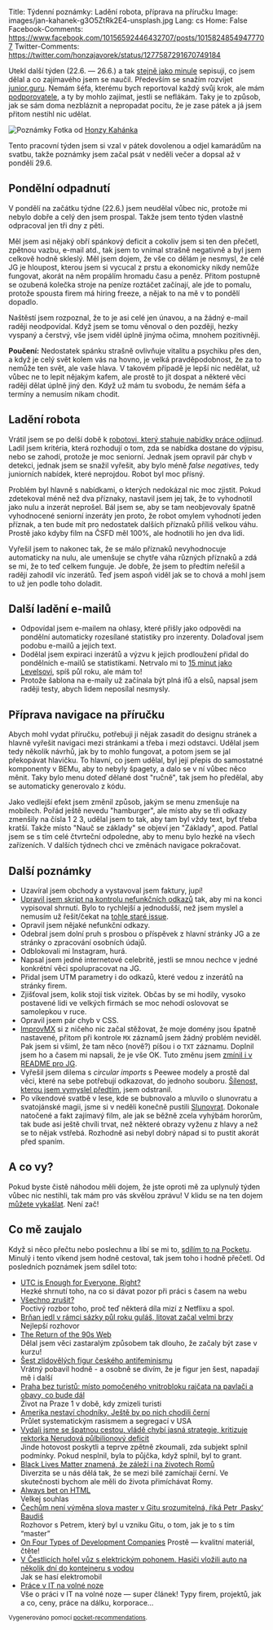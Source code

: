 Title: Týdenní poznámky: Ladění robota, příprava na příručku
Image: images/jan-kahanek-g3O5ZtRk2E4-unsplash.jpg
Lang: cs
Home: False
Facebook-Comments: https://www.facebook.com/10156592446432707/posts/10158248549477707
Twitter-Comments: https://twitter.com/honzajavorek/status/1277587291670749184


Utekl další týden (22.6. — 26.6.) a tak [stejně jako minule]({filename}/2020-06-19_tydenni-poznamky-cisla-a-e-maily.md) sepisuji, co jsem dělal a co zajímavého jsem se naučil. Především se snažím rozvíjet [junior.guru](https://junior.guru/). Nemám šéfa, kterému bych reportoval každý svůj krok, ale mám [podporovatele](https://junior.guru/donate/), a ty by mohlo zajímat, jestli se neflákám. Taky je to způsob, jak se sám doma nezbláznit a nepropadat pocitu, že je zase pátek a já jsem přitom nestihl nic udělat.

![Poznámky]({static}/images/jan-kahanek-g3O5ZtRk2E4-unsplash.jpg)
Fotka od [Honzy Kahánka](https://unsplash.com/@honza_kahanek)


Tento pracovní týden jsem si vzal v pátek dovolenou a odjel kamarádům na svatbu, takže poznámky jsem začal psát v neděli večer a dopsal až v pondělí 29.6.


## Pondělní odpadnutí

V pondělí na začátku týdne (22.6.) jsem neudělal vůbec nic, protože mi nebylo dobře a celý den jsem prospal. Takže jsem tento týden vlastně odpracoval jen tři dny z pěti.

Měl jsem asi nějaký obří spánkový deficit a cokoliv jsem si ten den přečetl, zpětnou vazbu, e-mail atd., tak jsem to vnímal strašně negativně a byl jsem celkově hodně skleslý. Měl jsem dojem, že vše co dělám je nesmysl, že celé JG je hloupost, kterou jsem si vycucal z prstu a ekonomicky nikdy nemůže fungovat, akorát na něm propálím hromadu času a peněz. Přitom postupně se ozubená kolečka stroje na peníze roztáčet začínají, ale jde to pomalu, protože spousta firem má hiring freeze, a nějak to na mě v to pondělí dopadlo.

Naštěstí jsem rozpoznal, že to je asi celé jen únavou, a na žádný e-mail raději neodpovídal. Když jsem se tomu věnoval o den později, hezky vyspaný a čerstvý, vše jsem viděl úplně jinýma očima, mnohem pozitivněji.

**Poučení:** Nedostatek spánku strašně ovlivňuje vitalitu a psychiku přes den, a když je celý svět kolem vás na hovno, je velká pravděpodobnost, že za to nemůže ten svět, ale vaše hlava. V takovém případě je lepší nic nedělat, už vůbec ne to lepit nějakým kafem, ale prostě to jít dospat a některé věci raději dělat úplně jiný den. Když už mám tu svobodu, že nemám šéfa a termíny a nemusím nikam chodit.


## Ladění robota

Vrátil jsem se po delší době k [robotovi, který stahuje nabídky práce odjinud](junior.guru/jobs/#jobs-bot). Ladil jsem kritéria, která rozhodují o tom, zda se nabídka dostane do výpisu, nebo se zahodí, protože je moc seniorní. Jednak jsem opravil pár chyb v detekci, jednak jsem se snažil vyřešit, aby bylo méně _false negatives_, tedy juniorních nabídek, které neprojdou. Robot byl moc přísný.

Problém byl hlavně s nabídkami, o kterých nedokázal nic moc zjistit. Pokud zdetekoval méně než dva příznaky, nastavil jsem jej tak, že to vyhodnotil jako nulu a inzerát neprošel. Bál jsem se, aby se tam neobjevovaly špatně vyhodnocené seniorní inzeráty jen proto, že robot omylem vyhodnotí jeden příznak, a ten bude mít pro nedostatek dalších příznaků příliš velkou váhu. Prostě jako kdyby film na ČSFD měl 100%, ale hodnotili ho jen dva lidi.

Vyřešil jsem to nakonec tak, že se málo příznaků nevyhodnocuje automaticky na nulu, ale umenšuje se chytře váha různých příznaků a zdá se mi, že to teď celkem funguje. Je dobře, že jsem to předtím neřešil a raději zahodil víc inzerátů. Teď jsem aspoň viděl jak se to chová a mohl jsem to už jen podle toho doladit.


## Další ladění e-mailů

- Odpovídal jsem e-mailem na ohlasy, které přišly jako odpovědi na pondělní automaticky rozesílané statistiky pro inzerenty. Dolaďoval jsem podobu e-mailů a jejich text.
- Dodělal jsem expiraci inzerátů a výzvu k jejich prodloužení přidal do pondělních e-mailů se statistikami. Netrvalo mi to [15 minut jako Levelsovi](https://mobile.twitter.com/levelsio/status/1190169746408267776), spíš půl roku, ale mám to!
- Protože šablona na e-maily už začínala být plná ifů a elsů, napsal jsem raději testy, abych lidem neposílal nesmysly.


## Příprava navigace na příručku

Abych mohl vydat příručku, potřebuji ji nějak zasadit do designu stránek a hlavně vyřešit navigaci mezi stránkami a třeba i mezi odstavci. Udělal jsem tedy několik návrhů, jak by to mohlo fungovat, a potom jsem se jal překopávat hlavičku. To hlavní, co jsem udělal, byl její přepis do samostatné komponenty v BEMu, aby to nebyly špagety, a dalo se v ní vůbec něco měnit. Taky bylo menu doteď dělané dost "ručně", tak jsem ho předělal, aby se automaticky generovalo z kódu.

Jako vedlejší efekt jsem změnil způsob, jakým se menu zmenšuje na mobilech. Pořád ještě nevedu "hamburger", ale místo aby se tři odkazy zmenšily na čísla 1 2 3, udělal jsem to tak, aby tam byl vždy text, byť třeba kratší. Takže místo "Nauč se základy" se objeví jen "Základy", apod. Patlal jsem se s tím celé čtvrteční odpoledne, aby to menu bylo hezké na všech zařízeních. V dalších týdnech chci ve změnách navigace pokračovat.


## Další poznámky

- Uzavíral jsem obchody a vystavoval jsem faktury, jupí!
- [Upravil jsem skript na kontrolu nefunkčních odkazů](https://github.com/honzajavorek/junior.guru/commit/918a3becdeae3814652225ab2af569b87dd86781) tak, aby mi na konci vypisoval shrnutí. Bylo to rychlejší a jednodušší, než jsem myslel a nemusím už řešit/čekat na [tohle staré issue](https://github.com/stevenvachon/broken-link-checker/issues/169).
- Opravil jsem nějaké nefunkční odkazy.
- Odebral jsem dolní pruh s prosbou o příspěvek z hlavní stránky JG a ze stránky o zpracování osobních údajů.
- Odblokovali mi Instagram, hurá.
- Napsal jsem jedné internetové celebritě, jestli se mnou nechce v jedné konkrétní věci spolupracovat na JG.
- Přidal jsem UTM parametry i do odkazů, které vedou z inzerátů na stránky firem.
- Zjišťoval jsem, kolik stojí tisk vizitek. Občas by se mi hodily, vysoko postavené lidi ve velkých firmách se moc nehodí oslovovat se samolepkou v ruce.
- Opravil jsem pár chyb v CSS.
- [ImprovMX](https://improvmx.com) si z ničeho nic začal stěžovat, že moje domény jsou špatně nastavené, přitom při kontrole `MX` záznamů jsem žádný problém neviděl. Pak jsem si všiml, že tam něco (nově?) píšou i o `TXT` záznamu. Doplnil jsem ho a časem mi napsali, že je vše OK. Tuto změnu jsem [zmínil i v README pro JG](https://github.com/honzajavorek/junior.guru/commit/66a124fcbfc320058ad1d97e4a71e5d0ea50eee4).
- Vyřešil jsem dilema s _circular imports_ s Peewee modely a prostě dal věci, které na sebe potřebují odkazovat, do jednoho souboru. [Šílenost, kterou jsem vymyslel předtím](https://stackoverflow.com/a/62404730/325365), jsem odstranil.
- Po víkendové svatbě v lese, kde se bubnovalo a mluvilo o slunovratu a svatojánské magii, jsme si v neděli konečně pustili [Slunovrat](https://aerovod.cz/katalog/slunovrat). Dokonale natočené a fakt zajímavý film, ale jak se běžně zcela vyhýbám hororům, tak bude asi ještě chvíli trvat, než některé obrazy vyženu z hlavy a než se to nějak vstřebá. Rozhodně asi nebyl dobrý nápad si to pustit akorát před spaním.


## A co vy?

Pokud byste čistě náhodou měli dojem, že jste oproti mě za uplynulý týden vůbec nic nestihli, tak mám pro vás skvělou zprávu! V klidu se na ten dojem [můžete vykašlat]({filename}/2020-06-04_neni-to-zavod.md). Není zač!


## Co mě zaujalo

Když si něco přečtu nebo poslechnu a líbí se mi to, [sdílím to na Pocketu](https://getpocket.com/@honzajavorek). Minulý i tento víkend jsem hodně cestoval, tak jsem toho i hodně přečetl. Od posledních poznámek jsem sdílel toto:

- [UTC is Enough for Everyone, Right?](https://zachholman.com/talk/utc-is-enough-for-everyone-right)<br>Hezké shrnutí toho, na co si dávat pozor při práci s časem na webu
- [Všechno zrušit?](https://www.jestevetsikritik.cz/komentare/1045-vsechno-zrusit)<br>Poctivý rozbor toho, proč teď některá díla mizí z Netflixu a spol.
- [Brňan jedl v rámci sázky půl roku guláš, litovat začal velmi brzy](https://www.novinky.cz/muzi/clanek/brnan-jedl-v-ramci-sazky-pul-roku-gulas-litovat-zacal-velmi-brzy-40328132#seq_no=5&source=hp&dop_ab_variant=298111&dop_req_id=GBm5qgdwUXT-202006191809&dop_source_zone_name=novinky.sznhp.box&utm_source=www.seznam.cz&utm_medium=z-boxiku&utm_campaign=)<br>Nejlepší rozhovor
- [The Return of the 90s Web](https://mxb.dev/blog/the-return-of-the-90s-web/)<br>Dělal jsem věci zastaralým způsobem tak dlouho, že začaly být zase v kurzu!
- [Šest zlidovělých figur českého antifeminismu](https://denikreferendum.cz/clanek/31353-sest-zlidovelych-figur-ceskeho-antifeminismu)<br>Vrátný pobavil hodně - a osobně se divím, že je figur jen šest, napadají mě i další
- [Praha bez turistů: místo pomočeného vnitrobloku rajčata na pavlači a obavy, co bude dál](https://a2larm.cz/2020/06/praha-bez-turistu-misto-pomoceneho-vnitrobloku-rajcata-na-pavlaci-a-obavy-co-bude-dal/)<br>Život na Praze 1 v době, kdy zmizeli turisti
- [Amerika nestaví chodníky. Ještě by po nich chodili černí](https://t.co/9XAxc33FXm?ssr=true)<br>Průlet systematickým rasismem a segregací v USA
- [Vydali jsme se špatnou cestou, vládě chybí jasná strategie, kritizuje rektorka Nerudová půlbilionový deficit](https://www.irozhlas.cz/zpravy-domov/ekonomika-deficit-koronavirus-schodek-schillerova-babis-investice-nerudova_2006210700_sto)<br>Jinde hotovost poskytli a teprve zpětně zkoumali, zda subjekt splnil podmínky. Pokud nesplnil, byla to půjčka, když splnil, byl to grant.
- [Black Lives Matter znamená, že záleží i na životech Romů](https://wave.rozhlas.cz/black-lives-matter-znamena-ze-zalezi-i-na-zivotech-romu-8222178)<br>Diverzita se u nás dělá tak, že se mezi bílé zamíchají černí. Ve skutečnosti bychom ale měli do života přimíchávat Romy.
- [Always bet on HTML](https://gomakethings.com/always-bet-on-html/)<br>Velkej souhlas
- [Čechům není výměna slova master v Gitu srozumitelná, říká Petr ‚Pasky‘ Baudiš](https://t.co/QZDfvgWmbr?ssr=true)<br>Rozhovor s Petrem, který byl u vzniku Gitu, o tom, jak je to s tím “master”
- [On Four Types of Development Companies](https://almad.blog/notes/2020/on-four-types-of-dev-companies/) Prostě — kvalitní materiál, čtěte!
- [V Čestlicích hořel vůz s elektrickým pohonem. Hasiči vložili auto na několik dní do kontejneru s vodou](https://www.irozhlas.cz/zivotni-styl/auto/pozar-elektromobilu-praha-skoda-dva-miliony-korun_2006250738_vin)<br>Jak se hasí elektromobil
- [Práce v IT na volné noze](https://navolnenoze.cz/blog/it/)<br>Vše o práci v IT na volné noze — super článek! Typy firem, projektů, jak a co, ceny, práce na dálku, korporace…

<small>Vygenerováno pomocí <a href="https://pypi.org/project/pocket-recommendations/">pocket-recommendations</a>.</small>
